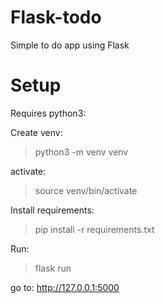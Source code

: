 # Flask-todo
Simple to do app using Flask

# Setup

Requires python3:

Create venv:

> python3 -m venv venv

activate:

> source venv/bin/activate

Install requirements:

> pip install -r requirements.txt

Run:

> flask run 

go to: http://127.0.0.1:5000
